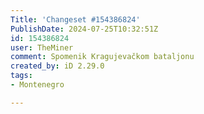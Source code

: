 ```yaml
---
Title: 'Changeset #154386824'
PublishDate: 2024-07-25T10:32:51Z
id: 154386824
user: TheMiner
comment: Spomenik Kragujevačkom bataljonu
created_by: iD 2.29.0
tags:
- Montenegro

---
```

